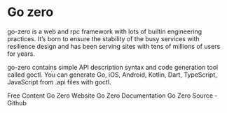 # Go zero

go-zero is a web and rpc framework with lots of builtin engineering practices. It’s born to ensure the stability of the busy services with resilience design and has been serving sites with tens of millions of users for years.

go-zero contains simple API description syntax and code generation tool called goctl. You can generate Go, iOS, Android, Kotlin, Dart, TypeScript, JavaScript from .api files with goctl.

<ResourceGroupTitle>Free Content</ResourceGroupTitle>
<BadgeLink badgeText='Official Website' colorScheme='blue' href='https://go-zero.dev/'>Go Zero Website</BadgeLink>
<BadgeLink badgeText='Official Documentation' colorScheme='blue' href='https://go-zero.dev/docs/introduction'>Go Zero Documentation</BadgeLink>
<BadgeLink badgeText='Read' colorScheme='yellow' href='https://github.com/zeromicro/go-zero'>Go Zero Source - Github</BadgeLink>

